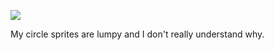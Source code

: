 ![](https://db-feed.s3.amazonaws.com/legacy/Screen_Shot_2017_12_07_at_5_15_49_PM-1512684997809.png)

My circle sprites are lumpy and I don't really understand why.

